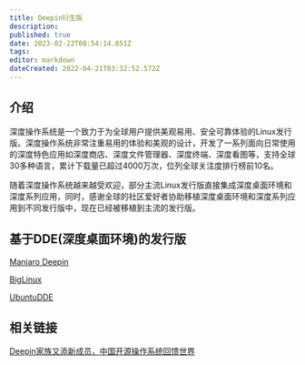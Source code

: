 ```yaml
---
title: Deepin衍生版
description: 
published: true
date: 2023-02-22T08:54:14.651Z
tags: 
editor: markdown
dateCreated: 2022-04-21T03:32:52.572Z
---
```


## 介绍

深度操作系统是一个致力于为全球用户提供美观易用、安全可靠体验的Linux发行版。深度操作系统非常注重易用的体验和美观的设计，开发了一系列面向日常使用的深度特色应用如深度商店、深度文件管理器、深度终端、深度看图等，支持全球30多种语言，累计下载量已超过4000万次，位列全球关注度排行榜前10名。

随着深度操作系统越来越受欢迎，部分主流Linux发行版直接集成深度桌面环境和深度系列应用，同时，感谢全球的社区爱好者协助移植深度桌面环境和深度系列应用到不同发行版中，现在已经被移植到主流的发行版。

## 基于DDE(深度桌面环境)的发行版

[Manjaro Deepin](https://manjaro.org/category/community-editions/deepin)

[BigLinux](www.biglinux.com.br)

[UbuntuDDE](https://ubuntudde.com)

## 相关链接

[Deepin家族又添新成员，中国开源操作系统回馈世界](https://www.deepin.com/?p=309)
